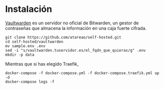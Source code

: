 # Instalación

[Vaultwarden](https://github.com/dani-garcia/vaultwarden) es un servidor no oficial de Bitwarden, un gestor de contraseñas que almacena la información en  una caja fuerte cifrada.

```
git clone https://github.com/atareao/self-hosted.git
cd self-hosted/vaultwarden
mv sample.env .env
sed -i "s/vaultwarden.tuservidor.es/el_fqdn_que_quieras/g" .env
mkdir -p data
```


Mientras que si has elegido Traefik,

```
docker-compose -f docker-compose.yml -f docker-compose.traefik.yml up -d
docker-compose logs -f
```
